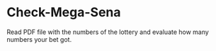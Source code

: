 # Check-Mega-Sena
 Read PDF file with the numbers of the lottery and evaluate how many numbers your bet got.
